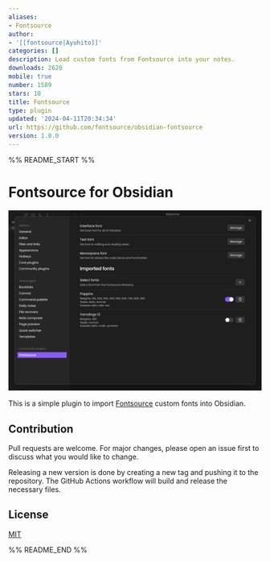 ```yaml
---
aliases:
- Fontsource
author:
- '[[fontsource|Ayuhito]]'
categories: []
description: Load custom fonts from Fontsource into your notes.
downloads: 2620
mobile: true
number: 1589
stars: 10
title: Fontsource
type: plugin
updated: '2024-04-11T20:34:34'
url: https://github.com/fontsource/obsidian-fontsource
version: 1.0.0
---
```


%% README_START %%

# Fontsource for Obsidian

![Hero Image](https://raw.githubusercontent.com/fontsource/obsidian-fontsource/HEAD/hero.png)

This is a simple plugin to import [Fontsource](https://fontsource.org/) custom fonts into Obsidian.

## Contribution

Pull requests are welcome. For major changes, please open an issue first to discuss what you would like to change.

Releasing a new version is done by creating a new tag and pushing it to the repository. The GitHub Actions workflow will build and release the necessary files.

## License

[MIT](LICENSE)


%% README_END %%